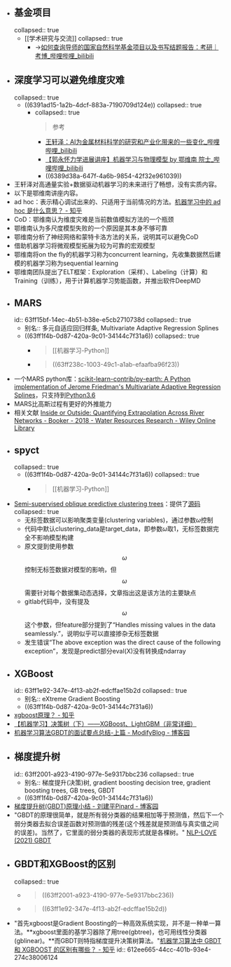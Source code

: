 - ## 基金项目
  collapsed:: true
	- [[学术研究与交流]]
	  collapsed:: true
		- ->[如何查询导师的国家自然科学基金项目以及书写结题报告：考研｜考博_哔哩哔哩_bilibili](https://www.bilibili.com/video/BV1MB4y137vW/?spm_id_from=333.999.0.0&vd_source=fc591008a48bd1bb56b8e3ba9a7c2202)
- ## 深度学习可以避免维度灾难
  collapsed:: true
	- ((6391ad15-1a2b-4dcf-883a-7190709d124e))
	  collapsed:: true
		- collapsed:: true
		  >参考
			- [王轩泽：AI为金属材料科学的研究和产业化带来的一些变化_哔哩哔哩_bilibili](https://www.bilibili.com/video/BV1za41197Jh/?spm_id_from=333.999.0.0&vd_source=fc591008a48bd1bb56b8e3ba9a7c2202)
			- [【郭永怀力学进展讲座】机器学习与物理模型 by 鄂维南 院士_哔哩哔哩_bilibili](https://www.bilibili.com/video/BV1Wt4y1C7oG/?spm_id_from=333.337.search-card.all.click&vd_source=fc591008a48bd1bb56b8e3ba9a7c2202)
			- ((6389d38a-647f-4a6b-9854-42f32e961039))
- 王轩泽对高通量实验+数据驱动机器学习的未来进行了畅想，没有实质内容。
- 以下是鄂维南讲座内容。
- ad hoc：表示精心调试出来的、只适用于当前情况的方法。[机器学习中的 ad hoc 是什么意思？ - 知乎](https://www.zhihu.com/question/381100372/answer/1097483738)
- CoD：鄂维南认为维度灾难是当前数值模拟方法的一个瓶颈
- 鄂维南认为多尺度模型失败的一个原因是其本身不够可靠
- 鄂维南分析了神经网络和蒙特卡洛方法的关系，说明其可以避免CoD
- 借助机器学习将微观模型拓展为较为可靠的宏观模型
- 鄂维南将on the fly的机器学习称为concurrent learning，先收集数据然后建模的机器学习称为sequential learning
- 鄂维南团队提出了ELT框架：Exploration（采样）、Labeling（计算）和Training（训练），用于计算机器学习势能函数，并推出软件DeepMD
- ## MARS
  id:: 63ff15bf-14ec-4b51-b38e-e5cb2710738d
  collapsed:: true
	- 别名:: 多元自适应回归样条, Multivariate Adaptive Regression Splines
	- ((63ff1f4b-0d87-420a-9c01-34144c7f31a6))
	  collapsed:: true
		- >[[机器学习-Python]]
		- > ((63ff238c-1003-49c1-a1ab-efaafba96f23))
- 一个MARS python库：[scikit-learn-contrib/py-earth: A Python implementation of Jerome Friedman's Multivariate Adaptive Regression Splines](https://github.com/scikit-learn-contrib/py-earth)，只支持到[Python3.6](https://pypi.org/project/sklearn-contrib-py-earth/#files)
- MARS比高斯过程有更好的外推能力
- 相关文献 [Inside or Outside: Quantifying Extrapolation Across River Networks - Booker - 2018 - Water Resources Research - Wiley Online Library](https://agupubs.onlinelibrary.wiley.com/doi/abs/10.1029/2018WR023378)
- ## spyct
  collapsed:: true
	- ((63ff1f4b-0d87-420a-9c01-34144c7f31a6))
	  collapsed:: true
		- >[[机器学习-Python]]
- [Semi-supervised oblique predictive clustering trees](https://www.ncbi.nlm.nih.gov/pmc/articles/PMC8101547/)：提供了[源码](https://gitlab.com/TStepi/spyct)
  collapsed:: true
	- 无标签数据可以影响聚类变量(clustering variables)，通过参数$\omega$控制
	- 代码中默认clustering_data是target_data，即参数$\omega$取1，无标签数据完全不影响模型构建
	- 原文提到使用参数 $$\omega$$ 控制无标签数据对模型的影响，但 $$\omega$$ 需要针对每个数据集动态选择，文章指出这是该方法的主要缺点
	- gitlab代码中，没有提及 $$\omega$$ 这个参数，但feature部分提到了“Handles missing values in the data seamlessly.”，说明似乎可以直接掺杂无标签数据
	- 发生错误“The above exception was the direct cause of the following exception”，发现是predict部分eval(X)没有转换成ndarray
- ## XGBoost
  id:: 63ff1e92-347e-4f13-ab2f-edcffae15b2d
  collapsed:: true
	- 别名:: eXtreme Gradient Boosting
	- ((63ff1f4b-0d87-420a-9c01-34144c7f31a6))
- [xgboost原理？ - 知乎](https://www.zhihu.com/question/58883125/answer/206813653)
- [【机器学习】决策树（下）——XGBoost、LightGBM（非常详细）](https://zhuanlan.zhihu.com/p/87885678 )
- [机器学习算法GBDT的面试要点总结-上篇 - ModifyBlog - 博客园](https://www.cnblogs.com/modifyrong/p/7744987.html)
- ## 梯度提升树
  id:: 63ff2001-a923-4190-977e-5e9317bbc236
  collapsed:: true
	- 别名:: 梯度提升(决策)树, gradient boosting decision tree, gradient boosting trees, GB trees, GBDT
	- ((63ff1f4b-0d87-420a-9c01-34144c7f31a6))
- [梯度提升树(GBDT)原理小结 - 刘建平Pinard - 博客园](https://www.cnblogs.com/pinard/p/6140514.html)
- "GBDT的原理很简单，就是所有弱分类器的结果相加等于预测值，然后下一个弱分类器去拟合误差函数对预测值的残差(这个残差就是预测值与真实值之间的误差)。当然了，它里面的弱分类器的表现形式就是各棵树。" [NLP-LOVE (2021) GBDT](https://github.com/NLP-LOVE/ML-NLP/blob/fda5748094d086544a034b8e9df97a5953c0f608/Machine%20Learning/3.2%20GBDT/3.2%20GBDT.md )
- ## GBDT和XGBoost的区别
  collapsed:: true
	- > ((63ff2001-a923-4190-977e-5e9317bbc236))
	- > ((63ff1e92-347e-4f13-ab2f-edcffae15b2d))
- "首先xgboost是Gradient Boosting的一种高效系统实现，并不是一种单一算法。**xgboost里面的基学习器除了用tree(gbtree)，也可用线性分类器(gblinear)。**而GBDT则特指梯度提升决策树算法。"[机器学习算法中 GBDT 和 XGBOOST 的区别有哪些？ - 知乎](https://www.zhihu.com/question/41354392/answer/98658997)
  id:: 612ee665-44cc-401b-93e4-274c38006124